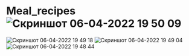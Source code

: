 # Meal_recipes![Скриншот 06-04-2022 19 50 09](https://user-images.githubusercontent.com/95398817/162060190-6a3cdba7-a7ec-4187-93c7-3ed8ed169dd3.png)
![Скриншот 06-04-2022 19 49 18](https://user-images.githubusercontent.com/95398817/162060197-973c50a0-4df6-4f7c-9a4a-8aac04a0f921.png)
![Скриншот 06-04-2022 19 49 04](https://user-images.githubusercontent.com/95398817/162060213-c8bf2f6c-66e5-4f70-b396-1290299ddb76.png)
![Скриншот 06-04-2022 19 48 44](https://user-images.githubusercontent.com/95398817/162060223-cb7dd31d-ec19-4e3b-9d8c-9f2dfb7198eb.png)
